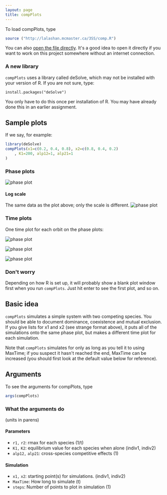 ```yaml
---
layout: page
title: compPlots
---
```



To load compPlots, type

``` R
source ("http://lalashan.mcmaster.ca/3SS/comp.R")
```

You can also [open the file directly](http://lalashan.mcmaster.ca/3SS/comp.R). It's a good idea to open it directly if you want to work on this project somewhere without an internet connection.

### A new library

`compPlots` uses a library called deSolve, which may not be installed
with your version of R. If you are not sure, type:

``` RR
install.packages("deSolve")
```

You only have to do this once per installation of R. You may have
already done this in an earlier assignment.

Sample plots
------------

If we say, for example:

``` R
library(deSolve)
compPlots(x1=c(0.2, 0.4, 0.8), x2=c(0.8, 0.4, 0.2)
	, K1=200, alp12=1, alp21=1
)
``` 

### Phase plots

![phase plot](index.Rout-0.png)

#### Log scale

The same data as the plot above; only the scale is different.
![phase plot](index.Rout-1.png)

### Time plots

One time plot for each orbit on the phase plots:

![phase plot](index.Rout-2.png)

![phase plot](index.Rout-3.png)

![phase plot](index.Rout-4.png)

### Don't worry

Depending on how R is set up, it will probably show a blank plot window
first when you run `compPlots`. Just hit enter to see the first plot,
and so on.

Basic idea
----------

`compPlots` simulates a simple system with two competing species. You
should be able to document dominance, coexistence and mutual exclusion.
If you give lists for x1 and x2 (see strange format above), it puts all
of the simulations onto the same phase plot, but makes a different time
plot for each simulation.

Note that `compPlots` simulates for only as long as you tell it to using
MaxTime; if you suspect it hasn't reached the end, MaxTime can be
increased (you should first look at the default value below for
reference).

Arguments
---------

To see the arguments for compPlots, type
``` R
args(compPlots)
```


### What the arguments do

(units in parens)

#### Parameters

-   `r1,` `r2`: rmax for each species (1/t)
-   `K1,` `K2`: equilibrium value for each species when alone
    (indiv1, indiv2)
-   `alp12,` `alp21`: cross-species competitive effects (1)

#### Simulation

-   `x1,` `x2`: starting point(s) for simulations.
    (indiv1, indiv2)
-   `MaxTime`: How long to simulate (t)
-   `steps`: Number of points to plot in simulation (1)
